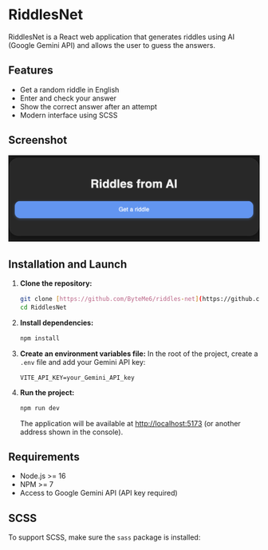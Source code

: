 # RiddlesNet

RiddlesNet is a React web application that generates riddles using AI (Google Gemini API) and allows the user to guess the answers.

## Features
- Get a random riddle in English
- Enter and check your answer
- Show the correct answer after an attempt
- Modern interface using SCSS

## Screenshot
![RiddlesNet interface screenshot](readme-screenshot.png)

## Installation and Launch

1. **Clone the repository:**
   ```bash
   git clone [https://github.com/ByteMe6/riddles-net](https://github.com/ByteMe6/riddles-net)
   cd RiddlesNet
   ```
2. **Install dependencies:**
   ```bash
   npm install
   ```
3. **Create an environment variables file:**
   In the root of the project, create a `.env` file and add your Gemini API key:
   ```env
   VITE_API_KEY=your_Gemini_API_key
   ```
4. **Run the project:**
   ```bash
   npm run dev
   ```
   The application will be available at [http://localhost:5173](http://localhost:5173) (or another address shown in the console).

## Requirements
- Node.js >= 16
- NPM >= 7
- Access to Google Gemini API (API key required)

## SCSS
To support SCSS, make sure the `sass` package is installed:
